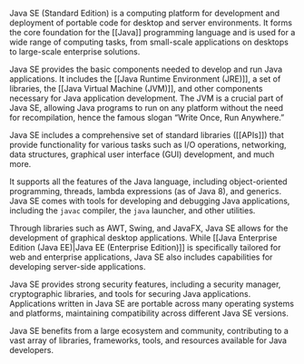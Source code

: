 Java SE (Standard Edition) is a computing platform for development and deployment of portable code for desktop and server environments. It forms the core foundation for the [[Java]] programming language and is used for a wide range of computing tasks, from small-scale applications on desktops to large-scale enterprise solutions.

Java SE provides the basic components needed to develop and run Java applications. It includes the [[Java Runtime Environment (JRE)]], a set of libraries, the [[Java Virtual Machine (JVM)]], and other components necessary for Java application development. The JVM is a crucial part of Java SE, allowing Java programs to run on any platform without the need for recompilation, hence the famous slogan “Write Once, Run Anywhere.”

Java SE includes a comprehensive set of standard libraries ([[APIs]]) that provide functionality for various tasks such as I/O operations, networking, data structures, graphical user interface (GUI) development, and much more.

It supports all the features of the Java language, including object-oriented programming, threads, lambda expressions (as of Java 8), and generics. Java SE comes with tools for developing and debugging Java applications, including the `javac` compiler, the `java` launcher, and other utilities.

Through libraries such as AWT, Swing, and JavaFX, Java SE allows for the development of graphical desktop applications. While [[Java Enterprise Edition (Java EE)|Java EE (Enterprise Edition)]] is specifically tailored for web and enterprise applications, Java SE also includes capabilities for developing server-side applications.

Java SE provides strong security features, including a security manager, cryptographic libraries, and tools for securing Java applications. Applications written in Java SE are portable across many operating systems and platforms, maintaining compatibility across different Java SE versions.

Java SE benefits from a large ecosystem and community, contributing to a vast array of libraries, frameworks, tools, and resources available for Java developers.